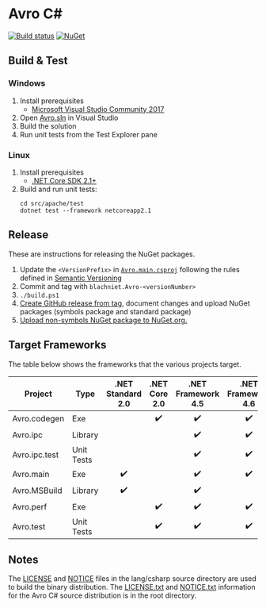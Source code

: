 # Avro C#

[![Build status](https://ci.appveyor.com/api/projects/status/an8j7urwwx6pap0f?svg=true)](https://ci.appveyor.com/project/blachniet/avro)
[![NuGet](https://img.shields.io/nuget/v/blachniet.Avro.svg)](https://www.nuget.org/packages/blachniet.Avro/)


## Build & Test

### Windows

1. Install prerequisites
    - [Microsoft Visual Studio Community 2017](https://www.visualstudio.com/downloads/)
2. Open [Avro.sln](./Avro.sln) in Visual Studio
3. Build the solution
4. Run unit tests from the Test Explorer pane

### Linux

1. Install prerequisites
    - [.NET Core SDK 2.1+](https://www.microsoft.com/net/download/linux)
2. Build and run unit tests:
    ```
    cd src/apache/test
    dotnet test --framework netcoreapp2.1
    ```

## Release

These are instructions for releasing the NuGet packages.

1. Update the `<VersionPrefix>` in [`Avro.main.csproj`](src/apache/main/Avro.main.csproj) following the
   rules defined in [Semantic Versioning](https://semver.org/)
2. Commit and tag with `blachniet.Avro-<versionNumber>`
3. `./build.ps1`
4. [Create GitHub release from tag](https://github.com/blachniet/avro/releases), document changes
   and upload NuGet packages (symbols package and standard package)
5. [Upload non-symbols NuGet package to NuGet.org.](https://www.nuget.org/packages/manage/upload)

## Target Frameworks

The table below shows the frameworks that the various projects target.

Project       | Type         | .NET Standard 2.0  | .NET Core 2.0      | .NET Framework 4.5 | .NET Framework 4.6
------------  | ------------ |:------------------:|:------------------:|:------------------:|:------------------:
Avro.codegen  | Exe          |                    | :heavy_check_mark: | :heavy_check_mark: | :heavy_check_mark:
Avro.ipc      | Library      |                    |                    | :heavy_check_mark: | :heavy_check_mark:
Avro.ipc.test | Unit Tests   |                    |                    | :heavy_check_mark: | :heavy_check_mark:
Avro.main     | Exe          | :heavy_check_mark: |                    | :heavy_check_mark: | :heavy_check_mark:
Avro.MSBuild  | Library      | :heavy_check_mark: |                    | :heavy_check_mark: |
Avro.perf     | Exe          |                    | :heavy_check_mark: | :heavy_check_mark: | :heavy_check_mark:
Avro.test     | Unit Tests   |                    | :heavy_check_mark: | :heavy_check_mark: | :heavy_check_mark:


## Notes

The [LICENSE](./LICENSE) and [NOTICE](./NOTICE) files in the lang/csharp source directory are used to build the binary distribution. The [LICENSE.txt](../../LICENSE.txt) and [NOTICE.txt](../../NOTICE.txt) information for the Avro C# source distribution is in the root directory.
